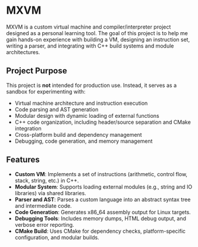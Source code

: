# MXVM

MXVM is a custom virtual machine and compiler/interpreter project designed as a personal learning tool. The goal of this project is to help me gain hands-on experience with building a VM, designing an instruction set, writing a parser, and integrating with C++ build systems and module architectures.

## Project Purpose

This project is **not** intended for production use. Instead, it serves as a sandbox for experimenting with:
- Virtual machine architecture and instruction execution
- Code parsing and AST generation
- Modular design with dynamic loading of external functions
- C++ code organization, including header/source separation and CMake integration
- Cross-platform build and dependency management
- Debugging, code generation, and memory management

## Features

- **Custom VM**: Implements a set of instructions (arithmetic, control flow, stack, string, etc.) in C++.
- **Modular System**: Supports loading external modules (e.g., string and IO libraries) via shared libraries.
- **Parser and AST**: Parses a custom language into an abstract syntax tree and intermediate code.
- **Code Generation**: Generates x86_64 assembly output for Linux targets.
- **Debugging Tools**: Includes memory dumps, HTML debug output, and verbose error reporting.
- **CMake Build**: Uses CMake for dependency checks, platform-specific configuration, and modular builds.
